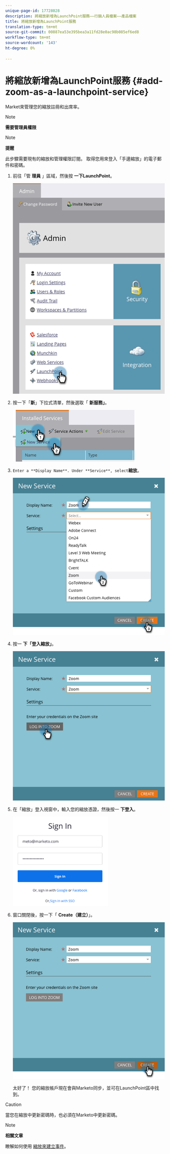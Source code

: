 ```yaml
---
unique-page-id: 17728028
description: 將縮放新增為LaunchPoint服務——行銷人員檔案——產品檔案
title: 將縮放新增為LaunchPoint服務
translation-type: tm+mt
source-git-commit: 00887ea53e395bea3a11fd28e0ac98b085ef6ed8
workflow-type: tm+mt
source-wordcount: '143'
ht-degree: 0%

---
```



# 將縮放新增為LaunchPoint服務 {#add-zoom-as-a-launchpoint-service}

Market來管理您的縮放註冊和出席率。

>[!NOTE]
>
>**需要管理員權限**

>[!NOTE]
>
>**提醒**
>
>此步驟需要現有的縮放和管理權限訂閱。 取得您用來登入「手邊縮放」的電子郵件和密碼。

1. 前往「管 **理員** 」區域，然後按 **一下LaunchPoint**。

   ![](assets/launchpoint.png)

1. 按一下「**新**」下拉式清單，然後選取「 **新服務」**。

   ![](assets/newservicelp.png)

1. `Enter a **Display Name**. Under **Service**, select`**縮放**。

   ![](assets/newservice-1.png)

1. 按一 **下「登入縮放」**。

   ![](assets/login.png)

1. 在「縮放」登入視窗中，輸入您的縮放憑證，然後按一 **下登入**。

   ![](assets/zoomlogin.png)

1. 窗口關閉後，按一下「 **Create（建立）**」。

   ![](assets/create-1.png)

   太好了！ 您的縮放帳戶現在會與Marketo同步，並可在LaunchPoint區中找到。

>[!CAUTION]
>
>當您在縮放中更新密碼時，也必須在Marketo中更新密碼。

>[!NOTE]
>
>**相關文章**
>
>瞭解如何使用 [縮放來建立事件](../../../product-docs/demand-generation/events/create-an-event/create-an-event-with-zoom.md)。

